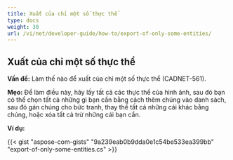 ```yaml
---
title: Xuất của chỉ một số thực thể
type: docs
weight: 30
url: /vi/net/developer-guide/how-to/export-of-only-some-entities/
---
```


## **Xuất của chỉ một số thực thể**

**Vấn đề:** Làm thế nào để xuất của chỉ một số thực thể (CADNET-561).

**Mẹo:** Để làm điều này, hãy lấy tất cả các thực thể của hình ảnh, sau đó bạn có thể chọn tất cả những gì bạn cần bằng cách thêm chúng vào danh sách, sau đó gán chúng cho bức tranh, thay thế tất cả những cái khác bằng chúng, hoặc xóa tất cả trừ những cái bạn cần.

**Ví dụ:**

{{< gist "aspose-com-gists" "9a239eab0b9dda0e1c54be533ea399bb" "export-of-only-some-entities.cs" >}}
